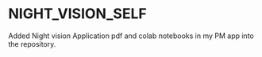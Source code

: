 # NIGHT_VISION_SELF
Added Night vision Application pdf and colab notebooks in my PM app into the repository.
